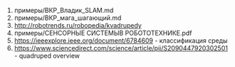 1. примеры/ВКР_Владик_SLAM.md
2. примеры/ВКР_мага_шагающий.md
3. http://robotrends.ru/robopedia/kvadrupedy
4. примеры/СЕНСОРНЫЕ СИСТЕМЫВ РОБОТОТЕХНИКЕ.pdf
5. https://ieeexplore.ieee.org/document/6784609 - классификация среды
6. https://www.sciencedirect.com/science/article/pii/S2090447920302501 - quadruped overview